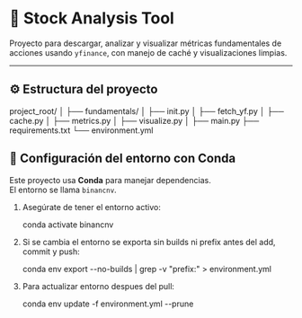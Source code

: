 # 🧩 Stock Analysis Tool

Proyecto para descargar, analizar y visualizar métricas fundamentales de acciones usando `yfinance`, con manejo de caché y visualizaciones limpias.

---

## ⚙️ Estructura del proyecto

project_root/
│
├── fundamentals/
│ ├── init.py
│ ├── fetch_yf.py
│ ├── cache.py
│ ├── metrics.py
│ ├── visualize.py
│
├── main.py
├── requirements.txt
└── environment.yml


## 🧱 Configuración del entorno con Conda

Este proyecto usa **Conda** para manejar dependencias.  
El entorno se llama `binancnv`.

1. Asegúrate de tener el entorno activo:
   
   conda activate binancnv

2. Si se cambia el entorno se exporta sin builds ni prefix antes del add, commit y push:

    conda env export --no-builds | grep -v "prefix:" > environment.yml

3. Para actualizar entorno despues del pull:

    conda env update -f environment.yml --prune



   

